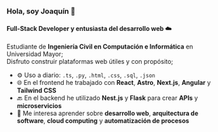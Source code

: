 ### Hola, soy Joaquín 👋

#### Full-Stack Developer y entusiasta del desarrollo web ☁️

Estudiante de **Ingeniería Civil en Computación e Informática** en Universidad Mayor;<br>
Disfruto construir plataformas web útiles y con propósito;<br>

- ⚙️ Uso a diario: `.ts`, `.py`, `.html`, `.css`, `.sql`, `.json`
- 🌐 En el frontend he trabajado con **React**, **Astro**, **Next.js**, **Angular** y **Tailwind CSS**
- 🔙 En el backend he utilizado **Nest.js** y **Flask** para crear **APIs** y **microservicios**
- 🧰 Me interesa aprender sobre **desarrollo web**, **arquitectura de software**, **cloud computing** y **automatización de procesos**
